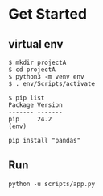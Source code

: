 # Get Started

## virtual env
```
$ mkdir projectA
$ cd projectA
$ python3 -m venv env
$ . env/Scripts/activate

$ pip list
Package Version
------- -------
pip     24.2
(env)

pip install "pandas"

```

## Run
```
python -u scripts/app.py 
```